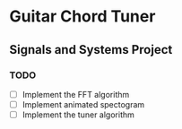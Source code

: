 # Guitar Chord Tuner

## Signals and Systems Project

### TODO

- [ ] Implement the FFT algorithm
- [ ] Implement animated spectogram
- [ ] Implement the tuner algorithm
